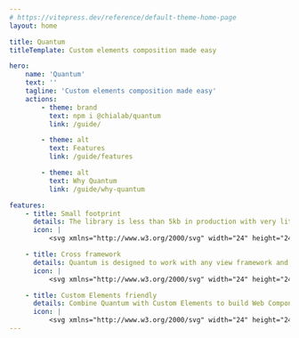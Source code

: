 ```yaml
---
# https://vitepress.dev/reference/default-theme-home-page
layout: home

title: Quantum
titleTemplate: Custom elements composition made easy

hero:
    name: 'Quantum'
    text: ''
    tagline: 'Custom elements composition made easy'
    actions:
        - theme: brand
          text: npm i @chialab/quantum
          link: /guide/

        - theme: alt
          text: Features
          link: /guide/features

        - theme: alt
          text: Why Quantum
          link: /guide/why-quantum

features:
    - title: Small footprint
      details: The library is less than 5kb in production with very little impact on performance.
      icon: |
          <svg xmlns="http://www.w3.org/2000/svg" width="24" height="24" viewBox="0 0 24 24" fill="none" stroke="currentColor" stroke-width="2" stroke-linecap="round" stroke-linejoin="round" class="lucide lucide-leaf"><path d="M11 20A7 7 0 0 1 9.8 6.1C15.5 5 17 4.48 19 2c1 2 2 4.18 2 8 0 5.5-4.78 10-10 10Z"/><path d="M2 21c0-3 1.85-5.36 5.08-6C9.5 14.52 12 13 13 12"/></svg>

    - title: Cross framework
      details: Quantum is designed to work with any view framework and tested across Lit, Vue, React, Preact and Svelte.
      icon: |
          <svg xmlns="http://www.w3.org/2000/svg" width="24" height="24" viewBox="0 0 24 24" fill="none" stroke="currentColor" stroke-width="2" stroke-linecap="round" stroke-linejoin="round" class="lucide lucide-toy-brick"><rect width="18" height="12" x="3" y="8" rx="1"/><path d="M10 8V5c0-.6-.4-1-1-1H6a1 1 0 0 0-1 1v3"/><path d="M19 8V5c0-.6-.4-1-1-1h-3a1 1 0 0 0-1 1v3"/></svg>

    - title: Custom Elements friendly
      details: Combine Quantum with Custom Elements to build Web Components without Shadow DOM constraints.
      icon: |
          <svg xmlns="http://www.w3.org/2000/svg" width="24" height="24" viewBox="0 0 24 24" fill="none" stroke="currentColor" stroke-width="2" stroke-linecap="round" stroke-linejoin="round" class="lucide lucide-heart-handshake"><path d="M19 14c1.49-1.46 3-3.21 3-5.5A5.5 5.5 0 0 0 16.5 3c-1.76 0-3 .5-4.5 2-1.5-1.5-2.74-2-4.5-2A5.5 5.5 0 0 0 2 8.5c0 2.3 1.5 4.05 3 5.5l7 7Z"/><path d="M12 5 9.04 7.96a2.17 2.17 0 0 0 0 3.08v0c.82.82 2.13.85 3 .07l2.07-1.9a2.82 2.82 0 0 1 3.79 0l2.96 2.66"/><path d="m18 15-2-2"/><path d="m15 18-2-2"/></svg>
---
```

